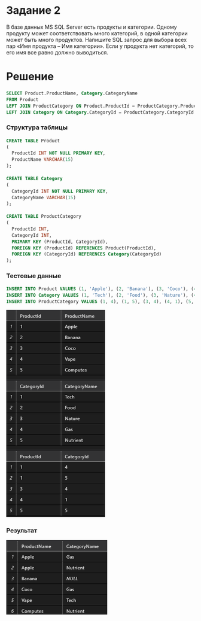 # Задание 2

В базе данных MS SQL Server есть продукты и категории. Одному продукту может соответствовать много категорий, в одной категории может быть много продуктов. Напишите SQL запрос для выбора всех пар «Имя продукта – Имя категории». Если у продукта нет категорий, то его имя все равно должно выводиться.

# Решение
``` sql
SELECT Product.ProductName, Category.CategoryName
FROM Product
LEFT JOIN ProductCategory ON Product.ProductId = ProductCategory.ProductId
LEFT JOIN Category ON Category.CategoryId = ProductCategory.CategoryId
```

### Структура таблицы
``` sql
CREATE TABLE Product
(
  ProductId INT NOT NULL PRIMARY KEY,
  ProductName VARCHAR(15)
);

CREATE TABLE Category
(
  CategoryId INT NOT NULL PRIMARY KEY,
  CategoryName VARCHAR(15)
);

CREATE TABLE ProductCategory
(
  ProductId INT,
  CategoryId INT,
  PRIMARY KEY (ProductId, CategoryId),
  FOREIGN KEY (ProductId) REFERENCES Product(ProductId),
  FOREIGN KEY (CategoryId) REFERENCES Category(CategoryId)
);
```

### Тестовые данные
``` sql
INSERT INTO Product VALUES (1, 'Apple'), (2, 'Banana'), (3, 'Coco'), (4, 'Vape'), (5, 'Computes')
INSERT INTO Category VALUES (1, 'Tech'), (2, 'Food'), (3, 'Nature'), (4, 'Gas'), (5, 'Nutrient')
INSERT INTO ProductCategory VALUES (1, 4), (1, 5), (3, 4), (4, 1), (5, 5)
```
![testData](testData.png)

### Результат
![result](ResultData.png)
